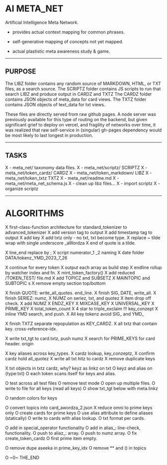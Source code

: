 # AI META_NET

Artificial Intelligence Meta Network.

- provides actual context mapping for common phrases.

- self-generative mapping of concepts not yet mapped.

- actual plastistic meta awareness study & game.

---

## PURPOSE

The LIBZ folder contains any random source of MARKDOWN, HTML, or TXT files, as a search source.
The SCRIPTZ folder contains JS scripts to run that search LIBZ and produce output in CARDZ and TXTZ
The CARDZ folder contains JSON objects of meta_data for card views.
The TXTZ folder contains JSON objects of text_data for txt views.

These files are directly served from raw github pages. A node server was previously available for this type of routing on the backend, but given significant grief to deploy on vercel, and fragility of networks over time, it was realized that raw self-service in (singular) gh-pages dependency would be most likely to last longest in production.

---

## TASKS

X - meta_net/ taxonomy data files.
X - meta_net/scriptz/       SCRIPTZ
X - meta_net/token_cardz/   CARDZ
X - meta_net/token_markdown/ LIBZ
X - meta_net/token_txtz       TXTZ
X - meta_net/readme.md
X - meta_net/meta_net_schema.js
X - clean up libz files...
X - import scriptz
X - organize scriptz

---

# ALGORITHMS

X first-class-function architecture for standard_tokenizer to advanced_tokenizer
X add version tag to output
X add timestamp tag to output
X add key
X add txtz only - no txt, txt become type.
X replace ~ tilde wrap with single underscore _aWordza
X end of quote is a tilde.

X line_end replace by ;
X script numerator_1 _2 naming
X date folder DATA/tokenz_YMD_2023_7_26

X continue for every token
X output each array as build step
X endline rollup by watcher index and fn.
X mint_token_factory()
X add reduced /TOKEN_TEST/ file.md
X add TOPICZ and SUBSETZ
X MAINTOPIC and SUBTOPIC s
X remove empty section top/bottom


X finish QUOTE: write_all_quotes. end_line.
X finish SIG, DATE, write_all.
X finish SERIEZ: numz,
X NUMZ on seriez, txt, and quotez
X item drop off check.
X add NUMZ
X ENDZ_KEY
X MIXCASE_KEY
X UNIVERSAL_KEY
X PRIME_KEY
X total_token_count
X 4 star to triple_exclaim !!! key_conzept
X inline YMD search, and push.
X All key tokenz avoid SIG_ and YMD_

X finish TXTZ separate repopulation as KEY_CARDZ. 
X all txtz that contain key. cross-reference-idx.

X write txt_tgt to card.txtz, push numz
X search for PRIME_KEYS for card header. origin



X key aliases across key_types.
X cardz lookup, key_conzeptz, 
X confirm cardz hold all_quotez
X write all txt hitz to cardz
X remove duplicate keys


X txt objects in txtz cardz, why? keyz as linkz on txt
O keyz and alias on {type:txt}
O each token scans itself for keys and alias.

O test across all test files
O remove test mode
O open up multiple files.
O write to file for all keys (read all keys)
O show txt_tgt below with meta.linkz

O random colors for keys

O convert topics into card_awordza_2.json
X reduce omni to prime keys only
O create cards for prime keys
O use alias attribute to define aliases (statically)
O write to cards with alias lookup.
O txt format per cards.

O add in special_operator functionality
O add in alias_: line-check, functionality.
O push to aliaz_: array.
O push to numz array.
O fix  create_token_cardz
O first prime item empty.

O remove dupe aseeka in prime_key_idx
O remove ** and () in topics

O ~0~ THE_END





